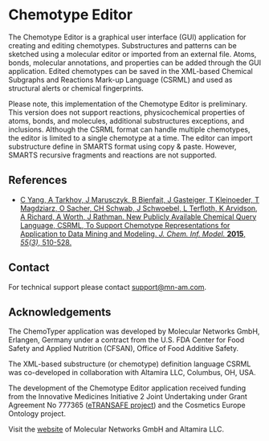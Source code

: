 # Chemotype Editor

The Chemotype Editor is a graphical user interface (GUI) application for creating and editing chemotypes. Substructures and patterns can be sketched using a molecular editor or imported from an external file. Atoms, bonds, molecular annotations, and properties can be added through the GUI application. Edited chemotypes can be saved in the XML-based Chemical Subgraphs and Reactions Mark-up Language (CSRML) and used as structural alerts or chemical fingerprints.

Please note, this implementation of the Chemotype Editor is preliminary. This version does not support reactions, physicochemical properties of atoms, bonds, and molecules, additional substructures exceptions, and inclusions. Although the CSRML format can handle multiple chemotypes, the editor is limited to a single chemotype at a time. The editor can import substructure define in SMARTS format using copy & paste. However, SMARTS recursive fragments and reactions are not supported.

## References

*   [​C Yang, A Tarkhov, J Marusczyk, B Bienfait, J Gasteiger, T Kleinoeder, T Magdziarz, O Sacher, CH Schwab, J Schwoebel, L Terfloth, K Arvidson, A Richard, A Worth, J Rathman. New Publicly Available Chemical Query Language, CSRML, To Support Chemotype Representations for Application to Data Mining and Modeling. *J. Chem. Inf. Model.* **2015**, *55(3)*, 510-528.](http://pubs.acs.org/doi/abs/10.1021/ci500667v)

## Contact

For technical support please contact [​support@mn-am.com](mailto:support@mn-am.com).

## Acknowledgements

The ChemoTyper application was developed by Molecular Networks GmbH, Erlangen, Germany under a contract from the U.S. FDA Center for Food Safety and Applied Nutrition (CFSAN), Office of Food Additive Safety.

The XML-based substructure (or chemotype) definition language CSRML was co-developed in collaboration with Altamira LLC, Columbus, OH, USA.

The development of the Chemotype Editor application received funding from the Innovative Medicines Initiative 2 Joint Undertaking under Grant Agreement No 777365 ([​eTRANSAFE project](https://etransafe.eu/)) and the Cosmetics Europe Ontology project.

Visit the [​website](https://www.mn-am.com) of Molecular Networks GmbH and Altamira LLC.
